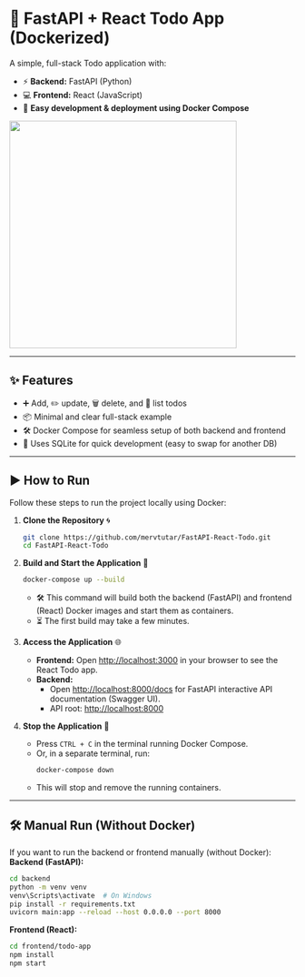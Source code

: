 # 📝 FastAPI + React Todo App (Dockerized)

A simple, full-stack Todo application with:
- ⚡ **Backend:** FastAPI (Python)
- 💻 **Frontend:** React (JavaScript)
- 🐳 **Easy development & deployment using Docker Compose**

<img src="https://github.com/user-attachments/assets/33f01ccd-acdf-41a3-a806-dd6f04319c66" width="400"/>

---

## ✨ Features

- ➕ Add, ✏️ update, 🗑️ delete, and 📃 list todos
- 📦 Minimal and clear full-stack example
- 🛠️ Docker Compose for seamless setup of both backend and frontend
- 💾 Uses SQLite for quick development (easy to swap for another DB)

---

## ▶️ How to Run

Follow these steps to run the project locally using Docker:

1. **Clone the Repository** 🌀

    ```bash
    git clone https://github.com/mervtutar/FastAPI-React-Todo.git
    cd FastAPI-React-Todo
    ```

2. **Build and Start the Application** 🔨

    ```bash
    docker-compose up --build
    ```

    - 🛠️ This command will build both the backend (FastAPI) and frontend (React) Docker images and start them as containers.
    - ⏳ The first build may take a few minutes.

3. **Access the Application** 🌐

    - **Frontend:** Open [http://localhost:3000](http://localhost:3000) in your browser to see the React Todo app.
    - **Backend:**  
      - Open [http://localhost:8000/docs](http://localhost:8000/docs) for FastAPI interactive API documentation (Swagger UI).
      - API root: [http://localhost:8000](http://localhost:8000)

4. **Stop the Application** 🛑

    - Press `CTRL + C` in the terminal running Docker Compose.
    - Or, in a separate terminal, run:
      ```bash
      docker-compose down
      ```
    - This will stop and remove the running containers.

---

## 🛠️ Manual Run (Without Docker)

If you want to run the backend or frontend manually (without Docker):
**Backend (FastAPI):**
```bash
cd backend
python -m venv venv
venv\Scripts\activate  # On Windows
pip install -r requirements.txt
uvicorn main:app --reload --host 0.0.0.0 --port 8000
```

**Frontend (React):**
```bash
cd frontend/todo-app
npm install
npm start
```


